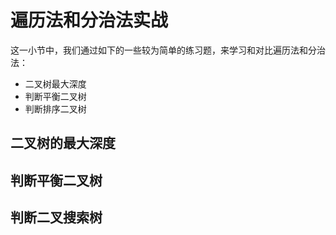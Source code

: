 # 遍历法和分治法实战

这一小节中，我们通过如下的一些较为简单的练习题，来学习和对比遍历法和分治法：

* 二叉树最大深度
* 判断平衡二叉树
* 判断排序二叉树

## 二叉树的最大深度

## 判断平衡二叉树

## 判断二叉搜索树
